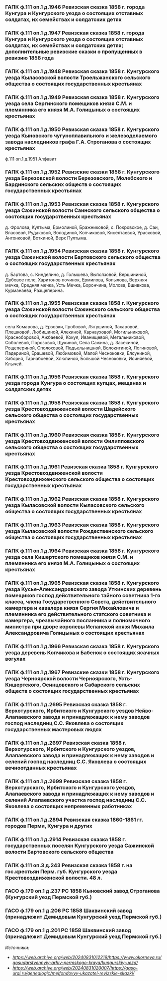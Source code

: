 ### ГАПК ф.111 оп.1 д.1946 Ревизская сказка 1858 г. города Кунгура и Кунгурского уезда о состоящих отставных солдатах, их семействах и солдатских детях
### ГАПК ф.111 оп.1 д.1947 Ревизская сказка 1858 г. города Кунгура и Кунгурского уезда о состоящих отставных солдатах, их семействах и солдатских детях; дополнительные ревизские сказки о пропущенных в ревизию 1858 года
### ГАПК ф.111 оп.1 д.1948 Ревизская сказка 1858 г. Кунгурского уезда Кыласовской волости Троельжанского сельского общества о состоящих государственных крестьянах
### ГАПК ф.111 оп.1 д.1949 Ревизская сказка 1858 г. Кунгурского уезда села Сергинского помещиков князя С.М. и племянника его князя М.А. Голицыных о состоящих крестьянах
### ГАПК ф.111 оп.1 д.1950 Ревизская сказка 1858 г. Кунгурского уезда Кыновского чугуноплавильного и железоделаемого завода наследников графа Г.А. Строганова о состоящих крестьянах
ф.111 оп.1 д.1951 Алфавит 
### ГАПК ф.111 оп.1 д.1952 Ревизские сказки 1858 г. Кунгурского уезда Березовской волости Березовского, Молебского и Бардинского сельских обществ о состоящих государственных крестьянах
### ГАПК ф.111 оп.1 д.1953 Ревизская сказка 1858 г. Кунгурского уезда Сажинской волости Саинского сельского общества о состоящих государственных крестьянах
д. Фролова, Култыма, Ермолиной, Бражниковой, с. Покровское, д. Саи, Власовой, Рудаковой, Володиной, Копчиковой, Киселтаевой, Урасковой, Антонковой, Воткиной, Верх Пултыма.
### ГАПК ф.111 оп.1 д.1954 Ревизская сказка 1858 г. Кунгурского уезда Сажинской волости Бартовского сельского общества о состоящих государственных крестьянах
д. Бартова, с. Кинделино, д. Голышева, Выползовой, Вершининой, Дубовое поле, Харитонов починок, Ермилова, Копылова, Верхняя мечка, Средняя мечка, Усть Мечка, Борончина, Молова, Вшивкова, Курманаева, Разщеперина.
### ГАПК ф.111 оп.1 д.1955 Ревизская сказка 1858 г. Кунгурского уезда Сажинской волости Сажинского сельского общества о состоящих государственных крестьянах
села Комарова, д. Ерзовки, Гробовой, Лягушиной, Захаровой, Плешковой, Любишиной, Алекиной, Карнауховой, Могильниковой, Красноборовой, Ажбаевой, Кокуя, Иванищевой, Метальниковой, Соболевой, Порозовой, Щукиной, Села Сажина, д. Засекиной, Рощепериной, Сполоховой, Подъельнишной, Волокитиной, Логиновой, Падериной, Ерашевой, Любимовой, Малой Чесноковки, Елсуниной, Заборья, Тарнабоевой, Хлюпиной, Большой Чесноковки, Исиняевой, Клычей.
### ГАПК ф.111 оп.1 д.1956 Ревизская сказка 1858 г. Кунгурского уезда города Кунгура о состоящих купцах, мещанах и солдатских детях
### ГАПК ф.111 оп.1 д.1958 Ревизская сказка 1858 г. Кунгурского уезда Крестовоздвиженской волости Шадейского сельского общества о состоящих государственных крестьянах
### ГАПК ф.111 оп.1 д.1960 Ревизская сказка 1858 г. Кунгурского уезда Крестовоздвиженской волости Филипповского сельского общества о состоящих государственных крестьянах
### ГАПК ф.111 оп.1 д.1961 Ревизская сказка 1858 г. Кунгурского уезда Крестовоздвиженской волости Крестовоздвиженского сельского общества о состоящих государственных крестьянах
### ГАПК ф.111 оп.1 д.1962 Ревизская сказка 1858 г. Кунгурского уезда Кыласовской волости Кыласовского сельского общества о состоящих государственных крестьянах
### ГАПК ф.111 оп.1 д.1963 Ревизская сказка 1858 г. Кунгурского уезда Кыласовской волости Рождественского сельского общества о состоящих государственных крестьянах
### ГАПК ф.111 оп.1 д.1964 Ревизская сказка 1858 г. Кунгурского уезда села Кишертского помещиков князя С.М. и племянника его князя М.А. Голицыных о состоящих крестьянах
### ГАПК ф.111 оп.1 д.1965 Ревизская сказка 1858 г. Кунгурского уезда Кусье-Александровского завода Уткинских деревень помещиков господ действительного тайного советника 1-го класса, члена Государственного Совета, действительного камергера и кавалера князя Сергия Михайловича и племянника его действительного статского советника и камергера, чрезвычайного посланника и полномочного министра при дворе королевы Испанской князя Михаила Александровича Голицыных о состоящих крестьянах
### ГАПК ф.111 оп.1 д.1966 Ревизская сказка 1858 г. Кунгурского уезда деревень Копчикова и Бабенок о состоящих ясачных вогулах
### ГАПК ф.111 оп.1 д.1967 Ревизские сказки 1858 г. Кунгурского уезда Черноярской волости Черноярского, Усть-Кишертского, Осинцовского и Сабарского сельских обществ о состоящих государственных крестьянах
### ГАПК ф.111 оп.1 д.2695 Ревизская сказка 1858 г. Верхотурского, Ирбитского и Кунгурского уездов Нейво-Алапаевского завода и принадлежащих к нему заводов господ наследниц С.С. Яковлева о состоящих государственных мастеровых людях 
### ГАПК ф.111 оп.1 д.2697 Ревизская сказка 1858 г. Верхотурского, Ирбитского и Кунгурского уездов, Алапаевского завода и принадлежащих к нему заводов и селений господ наследниц С.С. Яковлева о состоящих вечноотданных крестьянах
### ГАПК ф.111 оп.1 д.2699 Ревизская сказка 1858 г. Верхотурского, Ирбитского и Кунгурского уездов, Алапаевского завода и принадлежащих к нему заводов и селений Алапаевского участка господ наследниц С.С. Яковлева о состоящих непременных работниках
### ГАПК ф.111 оп.1 д.2894 Ревизская сказка 1860-1861 гг. городов Перми, Кунгура и других
### ГАПК ф.111 оп.1 д.2914 Ревизская сказка 1858 г. государственных поселян Кунгурского уезда Сажинской волости Бартовского сельского общества

### ГАПК ф.111 оп.3 д.243 Ревизская сказка 1858 г. на гос.крестьян Перм. губ. Кунгурского уезда Крестовоздвиженской волости. 48 л.
### ГАСО ф.179 оп.1 д.237 РС 1858 Кыновский завод Строганова (Кунгурский уезд Пермской губ.)
### ГАСО ф.179 оп.1 д.206 РС 1858 Шаквинский завод (принадлежит Демидовым Кунгурский уезд Пермской губ.)
### ГАСО ф.179 оп.1 д.201 РС 1858 Шаквинский завод (принадлежит Демидовым Кунгурский уезд Пермской губ.)

_Источники:_

* _https://web.archive.org/web/20240831012219/https://www.okorneva.ru/gosudarstvennyiy-arhiv-permskogo-kraya/kungurskiy-uezd/_
* _https://web.archive.org/web/20240831020007/https://gaso-ural.ru/genealogic/mejfondovyy-ukazatel-revizskie-skazki/_